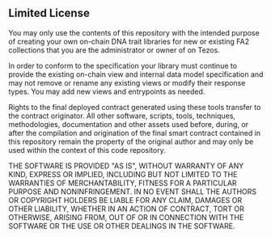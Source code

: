 ## Limited License

You may only use the contents of this repository with the intended purpose of creating your own on-chain DNA trait libraries for new or existing FA2 collections that you are the administrator or owner of on Tezos.

In order to conform to the specification your library must continue to provide the existing on-chain view and internal data model specification and may not remove or rename any existing views or modify their response types. You may add new views and entrypoints as needed.

Rights to the final deployed contract generated using these tools transfer to the contract originator. All other software, scripts, tools, techniques, methodologies, documentation and other assets used before, during, or after the compilation and origination of the final smart contract contained in this repository remain the property of the original author and may only be used within the context of this code repository.

THE SOFTWARE IS PROVIDED "AS IS", WITHOUT WARRANTY OF ANY KIND, EXPRESS OR IMPLIED, INCLUDING BUT NOT LIMITED TO THE WARRANTIES OF MERCHANTABILITY, FITNESS FOR A PARTICULAR PURPOSE AND NONINFRINGEMENT. IN NO EVENT SHALL THE AUTHORS OR COPYRIGHT HOLDERS BE LIABLE FOR ANY CLAIM, DAMAGES OR OTHER LIABILITY, WHETHER IN AN ACTION OF CONTRACT, TORT OR OTHERWISE, ARISING FROM, OUT OF OR IN CONNECTION WITH THE SOFTWARE OR THE USE OR OTHER DEALINGS IN THE SOFTWARE.
